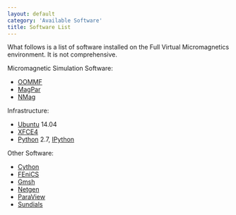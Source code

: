 ```yaml
---
layout: default
category: 'Available Software'
title: Software List
---
```


What follows is a list of software installed on the Full Virtual Micromagnetics
environment. It is not comprehensive.

Micromagnetic Simulation Software:

- [OOMMF](http://math.nist.gov/oommf/)
- [MagPar](http://www.magpar.net/)
- [NMag](http://nmag.soton.ac.uk/nmag/)

Infrastructure:

- [Ubuntu](http://www.ubuntu.com/) 14.04
- [XFCE4](http://www.xfce.org/)
- [Python](https://www.python.org/) 2.7, [IPython](http://ipython.org/)

Other Software:

- [Cython](http://cython.org/)
- [FEniCS](http://fenicsproject.org/)
- [Gmsh](http://gmsh.info/)
- [Netgen](https://sourceforge.net/projects/netgen-mesher/)
- [ParaView](http://www.paraview.org/)
- [Sundials](http://acts.nersc.gov/sundials/)
